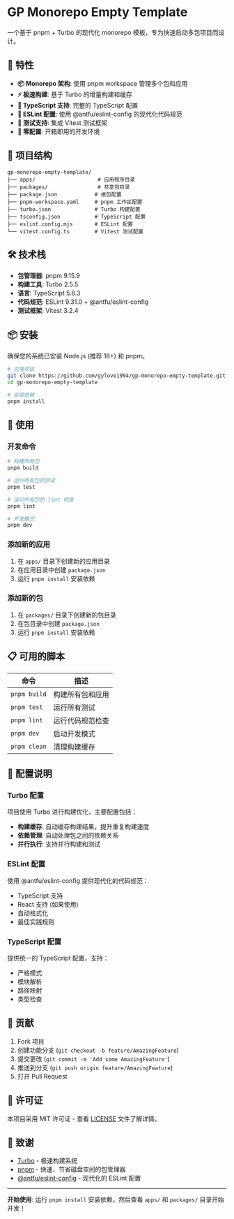 # GP Monorepo Empty Template

一个基于 pnpm + Turbo 的现代化 monorepo 模板，专为快速启动多包项目而设计。

## 🚀 特性

- **📦 Monorepo 架构**: 使用 pnpm workspace 管理多个包和应用
- **⚡ 极速构建**: 基于 Turbo 的增量构建和缓存
- **🔧 TypeScript 支持**: 完整的 TypeScript 配置
- **📝 ESLint 配置**: 使用 @antfu/eslint-config 的现代化代码规范
- **🧪 测试支持**: 集成 Vitest 测试框架
- **🎯 零配置**: 开箱即用的开发环境

## 📁 项目结构

```
gp-monorepo-empty-template/
├── apps/                    # 应用程序目录
├── packages/                # 共享包目录
├── package.json            # 根包配置
├── pnpm-workspace.yaml     # pnpm 工作区配置
├── turbo.json              # Turbo 构建配置
├── tsconfig.json           # TypeScript 配置
├── eslint.config.mjs       # ESLint 配置
└── vitest.config.ts        # Vitest 测试配置
```

## 🛠️ 技术栈

- **包管理器**: pnpm 9.15.9
- **构建工具**: Turbo 2.5.5
- **语言**: TypeScript 5.8.3
- **代码规范**: ESLint 9.31.0 + @antfu/eslint-config
- **测试框架**: Vitest 3.2.4

## 📦 安装

确保您的系统已安装 Node.js (推荐 18+) 和 pnpm。

```bash
# 克隆项目
git clone https://github.com/gylove1994/gp-monorepo-empty-template.git
cd gp-monorepo-empty-template

# 安装依赖
pnpm install
```

## 🚀 使用

### 开发命令

```bash
# 构建所有包
pnpm build

# 运行所有包的测试
pnpm test

# 运行所有包的 lint 检查
pnpm lint

# 开发模式
pnpm dev
```

### 添加新的应用

1. 在 `apps/` 目录下创建新的应用目录
2. 在应用目录中创建 `package.json`
3. 运行 `pnpm install` 安装依赖

### 添加新的包

1. 在 `packages/` 目录下创建新的包目录
2. 在包目录中创建 `package.json`
3. 运行 `pnpm install` 安装依赖

## 📋 可用的脚本

| 命令 | 描述 |
|------|------|
| `pnpm build` | 构建所有包和应用 |
| `pnpm test` | 运行所有测试 |
| `pnpm lint` | 运行代码规范检查 |
| `pnpm dev` | 启动开发模式 |
| `pnpm clean` | 清理构建缓存 |

## 🔧 配置说明

### Turbo 配置

项目使用 Turbo 进行构建优化，主要配置包括：

- **构建缓存**: 自动缓存构建结果，提升重复构建速度
- **依赖管理**: 自动处理包之间的依赖关系
- **并行执行**: 支持并行构建和测试

### ESLint 配置

使用 @antfu/eslint-config 提供现代化的代码规范：

- TypeScript 支持
- React 支持 (如果使用)
- 自动格式化
- 最佳实践规则

### TypeScript 配置

提供统一的 TypeScript 配置，支持：

- 严格模式
- 模块解析
- 路径映射
- 类型检查

## 🤝 贡献

1. Fork 项目
2. 创建功能分支 (`git checkout -b feature/AmazingFeature`)
3. 提交更改 (`git commit -m 'Add some AmazingFeature'`)
4. 推送到分支 (`git push origin feature/AmazingFeature`)
5. 打开 Pull Request

## 📄 许可证

本项目采用 MIT 许可证 - 查看 [LICENSE](LICENSE) 文件了解详情。

## 🙏 致谢

- [Turbo](https://turbo.build/) - 极速构建系统
- [pnpm](https://pnpm.io/) - 快速、节省磁盘空间的包管理器
- [@antfu/eslint-config](https://github.com/antfu/eslint-config) - 现代化的 ESLint 配置

---

**开始使用**: 运行 `pnpm install` 安装依赖，然后查看 `apps/` 和 `packages/` 目录开始开发！ 